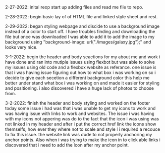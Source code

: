 2-27-2022: inital reop start up adding files and read me file to repo.

2-28-2022: begin basic lay of of HTML file and linked style sheet and rest.

2-29-2022: began styling webpage and discide to use a background image instead of a color to start off. I have troubles finding and downloading the file but once was downloaded I was able to add it to add the image to my background using "background-image: url("./images/galaxy.jpg");" and looks very nice.

3-1-2022: begin the header and body seactions for my about me and work i have done and ran into mutiple issues using flexbot but was able to solve my issues using old code and a flexbox website as referance. one issue is that i was having issue figuring out how to what box i was working on so i decide to give each secetion a different background color this help me better under stand what box i was working on and made it easier for styling and positioning. i also discovered i have a huge lack of photos to choose from.

3-2-2022: finish the header and body styling and worked on the footer today some issue i had was that i was unable to get my icons to work and was having issue with links to work and websites. The issue i was having with my icons not appering was do to the fact that the icon i was using was not linked in my header and after i put the correct href link the icons show themselfs, how ever they where not to scale and style I i required a recouce to fix this issue. the website link was dude to not properly anchoring my anchor points. Also when i was trying to make the icon in to click able links i discovered that i need to add the Icon after my anchor point.